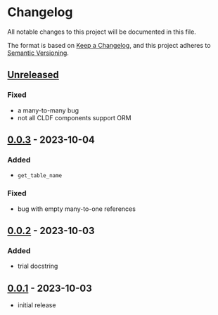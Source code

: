 # Changelog
All notable changes to this project will be documented in this file.

The format is based on [Keep a Changelog](https://keepachangelog.com/en/1.1.0/),
and this project adheres to [Semantic Versioning](https://semver.org/spec/v2.0.0.html).

## [Unreleased]

### Fixed
* a many-to-many bug
* not all CLDF components support ORM

## [0.0.3] - 2023-10-04

### Added
* `get_table_name`

### Fixed
* bug with empty many-to-one references

## [0.0.2] - 2023-10-03

### Added
* trial docstring

## [0.0.1] - 2023-10-03
* initial release

[Unreleased]: https://github.com/fmatter/cldf-rel/compare/v0.0.3...HEAD
[0.0.3]: https://github.com/fmatter/cldf-rel/compare/v0.0.2...v0.0.3
[0.0.2]: https://github.com/fmatter/cldf-rel/compare/v0.0.1...v0.0.2
[0.0.1]: https://github.com/fmatter/cldf-rel/releases/tag/v0.0.1